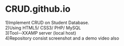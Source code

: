 # CRUD.github.io
1)Implement CRUD on Student Database.</br>
2)Using HTML5/ CSS3/ PHP/ MySQL</br>
3)Tool--XXAMP server (local host)</br>
4)Repository consist screenshot and a demo video also
